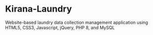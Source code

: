 # Kirana-Laundry
Website-based laundry data collection management application using HTML5, CSS3, Javascript, jQuery, PHP 8, and MySQL
